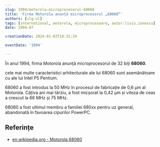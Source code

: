 ```yaml
---
slug: 1994/motorola-microprocesorul-68060
title: 'Firma Motorola anunță microprocesorul „68060”'
authors: [ilg-ul]
tags: [international, motorola, microprocesoare, autor:liviu.ionescu]
date: 1994-07

creationDate: 2024-01-02T10:31:24

eventDate: '1994'

---
```


În anul 1994, firma Motorola anunță microprocesorul
de 32 biți **68060**.

<!-- truncate -->

cele mai multe caracteristici arhitecturale ale lui 68060 sunt
asemănătoare cu ale lui Intel P5 Pentium.

68060 a fost introdus la 50 MHz în procesul de fabricație de
0,6 µm al Motorola. Câțiva ani mai târziu, a fost micșorat
la 0,42 µm și viteza de ceas a crescut la 66 MHz și 75 MHz.

68060 a fost ultimul membru a familiei 680xx pentru uz general,
abandonată în favoarea cipurilor PowerPC.

## Referințe

- [en.wikipedia.org - Motorola 68060](https://en.wikipedia.org/wiki/Motorola_68060)
